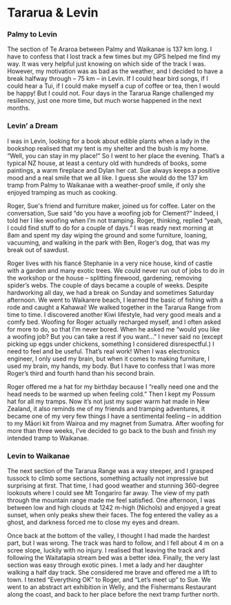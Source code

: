 # Tararua & Levin

### Palmy to Levin

The section of Te Araroa between Palmy and Waikanae is 137 km long. I have to confess that I lost track a few times but my GPS helped me find my way. It was very helpful just knowing on which side of the track I was. However, my motivation was as bad as the weather, and I decided to have a break halfway through – 75 km – in Levin. If I could hear bird songs, if I could hear a Tui, if I could make myself a cup of coffee or tea, then I would be happy! But I could not. Four days in the Tararua Range challenged my resiliency, just one more time, but much worse happened in the next months.

### Levin’ a Dream

I was in Levin, looking for a book about edible plants when a lady in the bookshop realised that my tent is my shelter and the bush is my home. “Well, you can stay in my place!” So I went to her place the evening. That’s a typical NZ house, at least a century old with hundreds of books, some paintings, a warm fireplace and Dylan her cat. Sue always keeps a positive mood and a real smile that we all like. I guess she would do the 137 km tramp from Palmy to Waikanae with a weather-proof smile, if only she enjoyed tramping as much as cooking.

Roger, Sue's friend and furniture maker, joined us for coffee. Later on the conversation, Sue said “do you have a woofing job for Clement?” Indeed, I told her I like woofing when I’m not tramping. Roger, thinking, replied “yeah, I could find stuff to do for a couple of days.” I was ready next morning at 8am and spent my day wiping the ground and some furniture, loaning, vacuuming, and walking in the park with Ben, Roger’s dog, that was my break out of sawdust.

Roger lives with his fiancé Stephanie in a very nice house, kind of castle with a garden and many exotic trees. We could never run out of jobs to do in the workshop or the house – splitting firewood, gardening, removing spider’s webs. The couple of days became a couple of weeks. Despite hardworking all day, we had a break on Sunday and sometimes Saturday afternoon. We went to Waikarere beach, I learned the basic of fishing with a rode and caught a Kahawai! We walked together in the Tararua Range from time to time. I discovered another Kiwi lifestyle, had very good meals and a comfy bed. Woofing for Roger actually recharged myself, and I often asked for more to do, so that I’m never bored. When he asked me “would you like a woofing job? But you can take a rest if you want…” I never said no (except picking up eggs under chickens, something I considered disrespectful.) I need to feel and be useful. That’s real work! When I was electronics engineer, I only used my brain, but when it comes to making furniture, I used my brain, my hands, my body. But I have to confess that I was more Roger’s third and fourth hand than his second brain.

Roger offered me a hat for my birthday because I “really need one and the head needs to be warmed up when feeling cold.” Then I kept my Possum hat for all my tramps. Now it’s not just my super warm hat made in New Zealand, it also reminds me of my friends and tramping adventures, it became one of my very few things I have a sentimental feeling – in addition to my Māori kit from Wairoa and my magnet from Sumatra. After woofing for more than three weeks, I’ve decided to go back to the bush and finish my intended tramp to Waikanae.

### Levin to Waikanae

The next section of the Tararua Range was a way steeper, and I grasped tussock to climb some sections, something actually not impressive but surprising at first. That time, I had good weather and stunning 360-degree lookouts where I could see Mt Tongariro far away. The view of my path through the mountain range made me feel satisfied. One afternoon, I was between low and high clouds at 1242 m-high (Nichols) and enjoyed a great sunset, when only peaks shew their faces. The fog entered the valley as a ghost, and darkness forced me to close my eyes and dream.

Once back at the bottom of the valley, I thought I had made the hardest part, but I was wrong. The track was hard to follow, and I fell about 4 m on a scree slope, luckily with no injury. I realised that leaving the track and following the Waitatapia stream bed was a better idea. Finally, the very last section was easy through exotic pines. I met a lady and her daughter walking a half day track. She considered me brave and offered me a lift to town. I texted “Everything OK” to Roger, and “Let’s meet up” to Sue. We went to an abstract art exhibition in Welly, and the Fishermans Restaurant along the coast, and back to her place before the next tramp further north.
